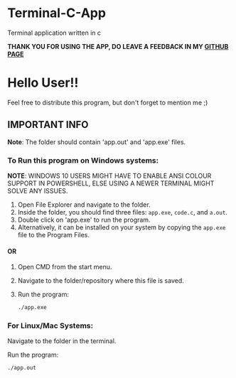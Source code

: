 # Terminal-C-App
Terminal application written in c 

**THANK YOU FOR USING THE APP, DO LEAVE A FEEDBACK IN MY [GITHUB PAGE](https://github.com/ab9678/terminal-c-app.git)**

# Hello User!!

Feel free to distribute this program, but don't forget to mention me ;)

## IMPORTANT INFO

**Note**: The folder should contain 'app.out' and 'app.exe' files.

### To Run this program on Windows systems:

**NOTE**: WINDOWS 10 USERS MIGHT HAVE TO ENABLE ANSI COLOUR SUPPORT IN POWERSHELL,  ELSE USING A NEWER TERMINAL MIGHT SOLVE ANY ISSUES.

1. Open File Explorer and navigate to the folder.
2. Inside the folder, you should find three files: `app.exe`, `code.c`, and `a.out`.
3. Double click on 'app.exe' to run the program.
4. Alternatively, it can be installed on your system by copying the `app.exe` file to the Program Files.

#### OR

1. Open CMD from the start menu.
2. Navigate to the folder/repository where this file is saved.
3. Run the program:

   ```bash
   ./app.exe
### For Linux/Mac Systems:

Navigate to the folder in the terminal.

Run the program:

```bash
./app.out

